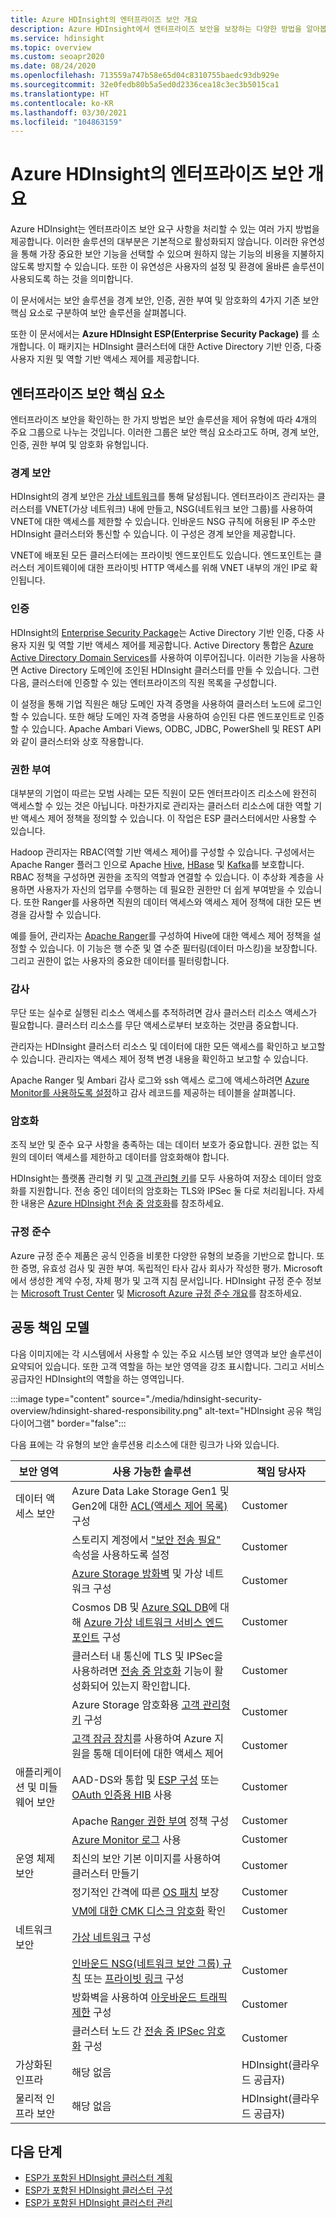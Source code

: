 ```yaml
---
title: Azure HDInsight의 엔터프라이즈 보안 개요
description: Azure HDInsight에서 엔터프라이즈 보안을 보장하는 다양한 방법을 알아봅니다.
ms.service: hdinsight
ms.topic: overview
ms.custom: seoapr2020
ms.date: 08/24/2020
ms.openlocfilehash: 713559a747b58e65d04c8310755baedc93db929e
ms.sourcegitcommit: 32e0fedb80b5a5ed0d2336cea18c3ec3b5015ca1
ms.translationtype: HT
ms.contentlocale: ko-KR
ms.lasthandoff: 03/30/2021
ms.locfileid: "104863159"
---
```

# <a name="overview-of-enterprise-security-in-azure-hdinsight"></a>Azure HDInsight의 엔터프라이즈 보안 개요

Azure HDInsight는 엔터프라이즈 보안 요구 사항을 처리할 수 있는 여러 가지 방법을 제공합니다. 이러한 솔루션의 대부분은 기본적으로 활성화되지 않습니다. 이러한 유연성을 통해 가장 중요한 보안 기능을 선택할 수 있으며 원하지 않는 기능의 비용을 지불하지 않도록 방지할 수 있습니다. 또한 이 유연성은 사용자의 설정 및 환경에 올바른 솔루션이 사용되도록 하는 것을 의미합니다.

이 문서에서는 보안 솔루션을 경계 보안, 인증, 권한 부여 및 암호화의 4가지 기존 보안 핵심 요소로 구분하여 보안 솔루션을 살펴봅니다.

또한 이 문서에서는 **Azure HDInsight ESP(Enterprise Security Package)** 를 소개합니다. 이 패키지는 HDInsight 클러스터에 대한 Active Directory 기반 인증, 다중 사용자 지원 및 역할 기반 액세스 제어를 제공합니다.

## <a name="enterprise-security-pillars"></a>엔터프라이즈 보안 핵심 요소

엔터프라이즈 보안을 확인하는 한 가지 방법은 보안 솔루션을 제어 유형에 따라 4개의 주요 그룹으로 나누는 것입니다. 이러한 그룹은 보안 핵심 요소라고도 하며, 경계 보안, 인증, 권한 부여 및 암호화 유형입니다.

### <a name="perimeter-security"></a>경계 보안

HDInsight의 경계 보안은 [가상 네트워크](../hdinsight-plan-virtual-network-deployment.md)를 통해 달성됩니다. 엔터프라이즈 관리자는 클러스터를 VNET(가상 네트워크) 내에 만들고, NSG(네트워크 보안 그룹)를 사용하여 VNET에 대한 액세스를 제한할 수 있습니다. 인바운드 NSG 규칙에 허용된 IP 주소만 HDInsight 클러스터와 통신할 수 있습니다. 이 구성은 경계 보안을 제공합니다.

VNET에 배포된 모든 클러스터에는 프라이빗 엔드포인트도 있습니다. 엔드포인트는 클러스터 게이트웨이에 대한 프라이빗 HTTP 액세스를 위해 VNET 내부의 개인 IP로 확인됩니다.

### <a name="authentication"></a>인증

HDInsight의 [Enterprise Security Package](apache-domain-joined-architecture.md)는 Active Directory 기반 인증, 다중 사용자 지원 및 역할 기반 액세스 제어를 제공합니다. Active Directory 통합은 [Azure Active Directory Domain Services](../../active-directory-domain-services/overview.md)를 사용하여 이루어집니다. 이러한 기능을 사용하면 Active Directory 도메인에 조인된 HDInsight 클러스터를 만들 수 있습니다. 그런 다음, 클러스터에 인증할 수 있는 엔터프라이즈의 직원 목록을 구성합니다.

이 설정을 통해 기업 직원은 해당 도메인 자격 증명을 사용하여 클러스터 노드에 로그인할 수 있습니다. 또한 해당 도메인 자격 증명을 사용하여 승인된 다른 엔드포인트로 인증할 수 있습니다. Apache Ambari Views, ODBC, JDBC, PowerShell 및 REST API와 같이 클러스터와 상호 작용합니다.

### <a name="authorization"></a>권한 부여

대부분의 기업이 따르는 모범 사례는 모든 직원이 모든 엔터프라이즈 리소스에 완전히 액세스할 수 있는 것은 아닙니다. 마찬가지로 관리자는 클러스터 리소스에 대한 역할 기반 액세스 제어 정책을 정의할 수 있습니다. 이 작업은 ESP 클러스터에서만 사용할 수 있습니다.

Hadoop 관리자는 RBAC(역할 기반 액세스 제어)를 구성할 수 있습니다. 구성에서는 Apache Ranger 플러그 인으로 Apache [Hive](apache-domain-joined-run-hive.md), [HBase](apache-domain-joined-run-hbase.md) 및 [Kafka](apache-domain-joined-run-kafka.md)를 보호합니다. RBAC 정책을 구성하면 권한을 조직의 역할과 연결할 수 있습니다. 이 추상화 계층을 사용하면 사용자가 자신의 업무를 수행하는 데 필요한 권한만 더 쉽게 부여받을 수 있습니다. 또한 Ranger를 사용하면 직원의 데이터 액세스와 액세스 제어 정책에 대한 모든 변경을 감사할 수 있습니다.

예를 들어, 관리자는 [Apache Ranger](https://ranger.apache.org/)를 구성하여 Hive에 대한 액세스 제어 정책을 설정할 수 있습니다. 이 기능은 행 수준 및 열 수준 필터링(데이터 마스킹)을 보장합니다. 그리고 권한이 없는 사용자의 중요한 데이터를 필터링합니다.

### <a name="auditing"></a>감사

무단 또는 실수로 실행된 리소스 액세스를 추적하려면 감사 클러스터 리소스 액세스가 필요합니다. 클러스터 리소스를 무단 액세스로부터 보호하는 것만큼 중요합니다.

관리자는 HDInsight 클러스터 리소스 및 데이터에 대한 모든 액세스를 확인하고 보고할 수 있습니다. 관리자는 액세스 제어 정책 변경 내용을 확인하고 보고할 수 있습니다.

Apache Ranger 및 Ambari 감사 로그와 ssh 액세스 로그에 액세스하려면 [Azure Monitor를 사용하도록 설정](../hdinsight-hadoop-oms-log-analytics-tutorial.md#cluster-auditing)하고 감사 레코드를 제공하는 테이블을 살펴봅니다.

### <a name="encryption"></a>암호화

조직 보안 및 준수 요구 사항을 충족하는 데는 데이터 보호가 중요합니다. 권한 없는 직원의 데이터 액세스를 제한하고 데이터를 암호화해야 합니다.

HDInsight는 플랫폼 관리형 키 및 [고객 관리형 키](../disk-encryption.md)를 모두 사용하여 저장소 데이터 암호화를 지원합니다. 전송 중인 데이터의 암호화는 TLS와 IPSec 둘 다로 처리됩니다. 자세한 내용은 [Azure HDInsight 전송 중 암호화](encryption-in-transit.md)를 참조하세요.

### <a name="compliance"></a>규정 준수

Azure 규정 준수 제품은 공식 인증을 비롯한 다양한 유형의 보증을 기반으로 합니다. 또한 증명, 유효성 검사 및 권한 부여. 독립적인 타사 감사 회사가 작성한 평가. Microsoft에서 생성한 계약 수정, 자체 평가 및 고객 지침 문서입니다. HDInsight 규정 준수 정보는 [Microsoft Trust Center](https://www.microsoft.com/trust-center) 및 [Microsoft Azure 규정 준수 개요](https://gallery.technet.microsoft.com/Overview-of-Azure-c1be3942)를 참조하세요.

## <a name="shared-responsibility-model"></a>공동 책임 모델

다음 이미지에는 각 시스템에서 사용할 수 있는 주요 시스템 보안 영역과 보안 솔루션이 요약되어 있습니다. 또한 고객 역할을 하는 보안 영역을 강조 표시합니다. 그리고 서비스 공급자인 HDInsight의 역할을 하는 영역입니다.

:::image type="content" source="./media/hdinsight-security-overview/hdinsight-shared-responsibility.png" alt-text="HDInsight 공유 책임 다이어그램" border="false":::

다음 표에는 각 유형의 보안 솔루션용 리소스에 대한 링크가 나와 있습니다.

| 보안 영역 | 사용 가능한 솔루션 | 책임 당사자 |
|---|---|---|
| 데이터 액세스 보안 | Azure Data Lake Storage Gen1 및 Gen2에 대한 [ACL(액세스 제어 목록)](../../storage/blobs/data-lake-storage-access-control.md) 구성  | Customer |
|  | 스토리지 계정에서 ["보안 전송 필요"](../../storage/common/storage-require-secure-transfer.md) 속성을 사용하도록 설정 | Customer |
|  | [Azure Storage 방화벽](../../storage/common/storage-network-security.md) 및 가상 네트워크 구성 | Customer |
|  | Cosmos DB 및 [Azure SQL DB](../../azure-sql/database/vnet-service-endpoint-rule-overview.md)에 대해 [Azure 가상 네트워크 서비스 엔드포인트](../../virtual-network/virtual-network-service-endpoints-overview.md) 구성 | Customer |
|  | 클러스터 내 통신에 TLS 및 IPSec을 사용하려면 [전송 중 암호화](./encryption-in-transit.md) 기능이 활성화되어 있는지 확인합니다. | Customer |
|  | Azure Storage 암호화용 [고객 관리형 키](../../storage/common/customer-managed-keys-configure-key-vault.md) 구성 | Customer |
|  | [고객 잠금 장치](../../security/fundamentals/customer-lockbox-overview.md)를 사용하여 Azure 지원을 통해 데이터에 대한 액세스 제어 | Customer |
| 애플리케이션 및 미들웨어 보안 | AAD-DS와 통합 및 [ESP 구성](apache-domain-joined-configure-using-azure-adds.md) 또는 [OAuth 인증용 HIB](identity-broker.md) 사용| Customer |
|  | Apache [Ranger 권한 부여](apache-domain-joined-run-hive.md) 정책 구성 | Customer |
|  | [Azure Monitor 로그](../hdinsight-hadoop-oms-log-analytics-tutorial.md) 사용 | Customer |
| 운영 체제 보안 | 최신의 보안 기본 이미지를 사용하여 클러스터 만들기 | Customer |
|  | 정기적인 간격에 따른 [OS 패치](../hdinsight-os-patching.md) 보장 | Customer |
|  | [VM에 대한 CMK 디스크 암호화](../disk-encryption.md) 확인 | Customer |
| 네트워크 보안 | [가상 네트워크](../hdinsight-plan-virtual-network-deployment.md) 구성 |
|  | [인바운드 NSG(네트워크 보안 그룹) 규칙](../control-network-traffic.md) 또는 [프라이빗 링크](../hdinsight-private-link.md) 구성 | Customer |
|  | 방화벽을 사용하여 [아웃바운드 트래픽 제한](../hdinsight-restrict-outbound-traffic.md) 구성 | Customer |
|  | 클러스터 노드 간 [전송 중 IPSec 암호화](encryption-in-transit.md) 구성 | Customer |
| 가상화된 인프라 | 해당 없음 | HDInsight(클라우드 공급자) |
| 물리적 인프라 보안 | 해당 없음 | HDInsight(클라우드 공급자) |

## <a name="next-steps"></a>다음 단계

* [ESP가 포함된 HDInsight 클러스터 계획](apache-domain-joined-architecture.md)
* [ESP가 포함된 HDInsight 클러스터 구성](./apache-domain-joined-configure-using-azure-adds.md)
* [ESP가 포함된 HDInsight 클러스터 관리](apache-domain-joined-manage.md)
